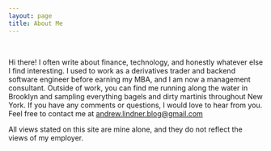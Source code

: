 ```yaml
---
layout: page
title: About Me
---
```

<br>

Hi there! I often write about finance, technology, and honestly whatever else I find interesting. I used to work as a derivatives trader and backend software engineer before earning my MBA, and I am now a management consultant. Outside of work, you can find me running along the water in Brooklyn and sampling everything bagels and dirty martinis throughout New York. If you have any comments or questions, I would love to hear from you. Feel free to contact me at andrew.lindner.blog@gmail.com

All views stated on this site are mine alone, and they do not reflect the views of my employer.
